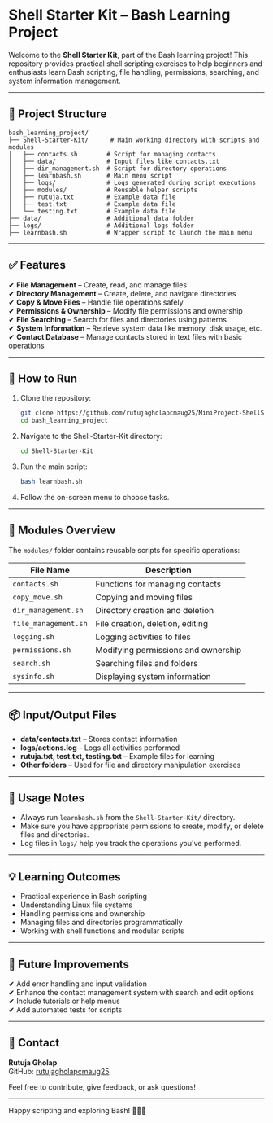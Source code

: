
# Shell Starter Kit – Bash Learning Project

Welcome to the **Shell Starter Kit**, part of the Bash learning project! This repository provides practical shell scripting exercises to help beginners and enthusiasts learn Bash scripting, file handling, permissions, searching, and system information management.

---

## 📂 Project Structure

```
bash_learning_project/
├── Shell-Starter-Kit/      # Main working directory with scripts and modules
│   ├── contacts.sh        # Script for managing contacts
│   ├── data/              # Input files like contacts.txt
│   ├── dir_management.sh  # Script for directory operations
│   ├── learnbash.sh       # Main menu script
│   ├── logs/              # Logs generated during script executions
│   ├── modules/           # Reusable helper scripts
│   ├── rutuja.txt         # Example data file
│   ├── test.txt           # Example data file
│   └── testing.txt        # Example data file
├── data/                  # Additional data folder
├── logs/                  # Additional logs folder
├── learnbash.sh           # Wrapper script to launch the main menu
```

---

## ✅ Features

✔ **File Management** – Create, read, and manage files  
✔ **Directory Management** – Create, delete, and navigate directories  
✔ **Copy & Move Files** – Handle file operations safely  
✔ **Permissions & Ownership** – Modify file permissions and ownership  
✔ **File Searching** – Search for files and directories using patterns  
✔ **System Information** – Retrieve system data like memory, disk usage, etc.  
✔ **Contact Database** – Manage contacts stored in text files with basic operations  

---

## 🚀 How to Run

1. Clone the repository:
   ```bash
   git clone https://github.com/rutujagholapcmaug25/MiniProject-ShellScripting.git
   cd bash_learning_project
   ```

2. Navigate to the Shell-Starter-Kit directory:
   ```bash
   cd Shell-Starter-Kit
   ```

3. Run the main script:
   ```bash
   bash learnbash.sh
   ```

4. Follow the on-screen menu to choose tasks.

---

## 📂 Modules Overview

The `modules/` folder contains reusable scripts for specific operations:

| File Name            | Description                     |
|---------------------|----------------------------------|
| `contacts.sh`       | Functions for managing contacts  |
| `copy_move.sh`      | Copying and moving files         |
| `dir_management.sh` | Directory creation and deletion  |
| `file_management.sh`| File creation, deletion, editing |
| `logging.sh`        | Logging activities to files     |
| `permissions.sh`    | Modifying permissions and ownership |
| `search.sh`         | Searching files and folders      |
| `sysinfo.sh`        | Displaying system information   |

---

## 📦 Input/Output Files

- **data/contacts.txt** – Stores contact information  
- **logs/actions.log** – Logs all activities performed  
- **rutuja.txt, test.txt, testing.txt** – Example files for learning  
- **Other folders** – Used for file and directory manipulation exercises

---

## 📌 Usage Notes

- Always run `learnbash.sh` from the `Shell-Starter-Kit/` directory.
- Make sure you have appropriate permissions to create, modify, or delete files and directories.
- Log files in `logs/` help you track the operations you've performed.

---

## 💡 Learning Outcomes

- Practical experience in Bash scripting
- Understanding Linux file systems
- Handling permissions and ownership
- Managing files and directories programmatically
- Working with shell functions and modular scripts

---

## 📂 Future Improvements

✔ Add error handling and input validation  
✔ Enhance the contact management system with search and edit options  
✔ Include tutorials or help menus  
✔ Add automated tests for scripts  

---

## 📧 Contact

**Rutuja Gholap**  
GitHub: [rutujagholapcmaug25](https://github.com/rutujagholapcmaug25)

Feel free to contribute, give feedback, or ask questions!

---

Happy scripting and exploring Bash! 🐚🚀📂
